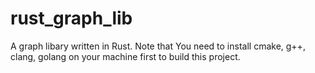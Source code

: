 # rust\_graph\_lib

A graph libary written in Rust. Note that You need to install cmake, g++, clang, golang on your machine first to build this project.